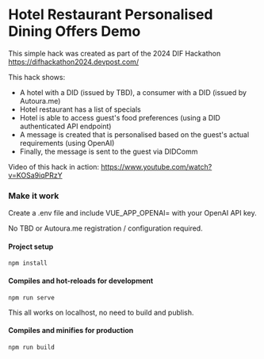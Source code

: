 # Hotel Restaurant Personalised Dining Offers Demo

This simple hack was created as part of the 2024 DIF Hackathon https://difhackathon2024.devpost.com/

This hack shows:

* A hotel with a DID (issued by TBD), a consumer with a DID (issued by Autoura.me)
* Hotel restaurant has a list of specials
* Hotel is able to access guest's food preferences (using a DID authenticated API endpoint)
* A message is created that is personalised based on the guest's actual requirements (using OpenAI)
* Finally, the message is sent to the guest via DIDComm

Video of this hack in action:
https://www.youtube.com/watch?v=KOSa9iqPRzY

### Make it work

Create a .env file and include VUE_APP_OPENAI= with your OpenAI API key.

No TBD or Autoura.me registration / configuration required.

#### Project setup
```
npm install
```

#### Compiles and hot-reloads for development
```
npm run serve
```

This all works on localhost, no need to build and publish.

#### Compiles and minifies for production
```
npm run build
```
